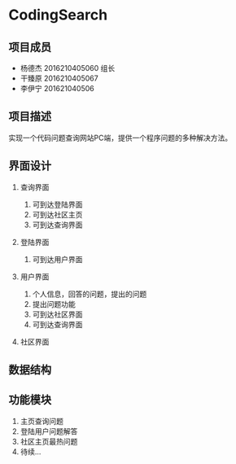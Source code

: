 # CodingSearch

## **项目成员**

* 杨德杰 2016210405060 组长
* 干臻原 2016210405067 
* 李伊宁 201621040506 

## **项目描述**
实现一个代码问题查询网站PC端，提供一个程序问题的多种解决方法。

## **界面设计**
1. 查询界面
   1. 可到达登陆界面
   2. 可到达社区主页
   3. 可到达查询界面
2. 登陆界面
   1. 可到达用户界面
3. 用户界面
   1. 个人信息，回答的问题，提出的问题
   2. 提出问题功能
   3. 可到达社区界面
   4. 可到达查询界面

4. 社区界面






## **数据结构**



## **功能模块**
1. 主页查询问题
2. 登陆用户问题解答
3. 社区主页最热问题
4. 待续...

